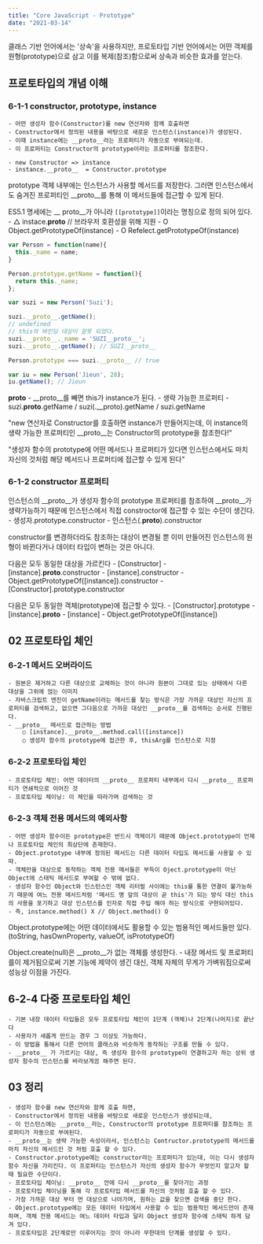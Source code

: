 ```yaml
---
title: "Core JavaScript - Prototype"
date: "2021-03-14"
---
```


클래스 기반 언어에서는 '상속'을 사용하지만,
프로토타입 기반 언어에서는 어떤 객체를 원형(prototype)으로 삼고 이를 복제(참조)함으로써 상속과 비슷한 효과를 얻는다.

## 프로토타입의 개념 이해
### 6-1-1 constructor, prototype, instance
	- 어떤 생성자 함수(Constructor)를 new 연산자와 함께 호출하면
	- Constructor에서 정의된 내용을 바탕으로 새로운 인스턴스(instance)가 생성된다.
	- 이때 instance에는 __proto__라는 프로퍼티가 자동으로 부여되는데.
	- 이 프로퍼티는 Constructor의 prototype이라는 프로퍼티를 참조한다.

	- new Constructor => instance
	- instance.__proto__  = Constructor.prototype

prototype 객체 내부에는 인스턴스가 사용할 메서드를 저장한다. 그러면 인스턴스에서도 숨겨진 프로퍼티인 __proto__를 통해 이 메서드들에 접근할 수 있게 된다.

ES5.1 명세에는 __ proto__가 아니라 `[[prototype]]`이라는 명칭으로 정의 되어 있다.
	- △ instace.__proto__ // 브라우저 호환성을 위해 지원
	- O Object.getPrototypeOf(instance)
	- O Refelect.getPrototypeOf(instance)

```js
var Person = function(name){
  this._name = name;
}

Person.prototype.getName = function(){
  return this._name;
};

var suzi = new Person('Suzi');

suzi.__proto__.getName(); 
// undefined 
// this의 바인딩 대상이 잘못 되었다.
suzi.__proto__._name = 'SUZI__proto__';
suzi.__proto__.getName(); // SUZI__proto__

Person.prototype === suzi.__proto__ // true

var iu = new Person('Jieun', 28);
iu.getName(); // Jieun
```

__proto__
	- __proto__를 빼면 this가 instance가 된다.
	- 생략 가능한 프로퍼티
	- suzi.__proto__.getName / suzi(.__proto).getName / suzi.getName

"new 연산자로 Constructor를 호출하면 instance가 만들어지는데, 이 instance의 생략 가능한 프로퍼티인 __proto__는 Constructor의 prototype을 참조한다!"

"생성자 함수의 prototype에 어떤 메서드나 프로퍼티가 있다면 인스턴스에서도 마치 자신의 것처럼 해당 메서드나 프로퍼티에 접근할 수 있게 된다"

### 6-1-2 constructor 프로퍼티
인스턴스의 __proto__가 생성자 함수의 prototype 프로퍼티를 참조하여 __proto__가 생략가능하기 때문에 인스턴스에서 직접 constroctor에 접근할 수 있는 수단이 생긴다.
	- 생성자.prototype.constructor
	- 인스턴스(.__proto__).constructor

constructor를 변경하더라도 참조하는 대상이 변경될 뿐 이미 만들어진 인스턴스의 원형이 바뀐다거나 데이터 타입이 변하는 것은 아니다.

다음은 모두 동일한 대상을 가르킨다
	- [Constructor]
	- [instance].__proto__.constructor
	- [instance].constructor
	- Object.getPrototypeOf([instance]).constructor
	- [Constructor].prototype.constructor

다음은 모두 동일한 객체(prototype)에 접근할 수 있다.
	- [Constructor].prototype
	- [instance].__proto__
	- [instance]
	- Object.getPrototypeOf([instance])

## 02 프로토타입 체인
### 6-2-1 메서드 오버라이드
	- 원본은 제거하고 다른 대상으로 교체하는 것이 아니라 원본이 그대로 있는 상태에서 다른 대상을 그위에 얹는 이미지
	- 자바스크립트 엔진이 getName이라는 메서드를 찾는 방식은 가장 가까운 대상인 자신의 프로퍼티를 검색하고, 없으면 그다음으로 가까운 대상인 __proto__를 검색하는 순서로 진행된다.
	- __proto__ 메서드로 접근하는 방법
		○ [instance].__proto__.method.call([instance])
		○ 생성자 함수의 prototype에 접근한 후, thisArg를 인스턴스로 지정

### 6-2-2 프로토타입 체인
	- 프로토타입 체인: 어떤 데이터의 __proto__ 프로퍼티 내부에서 다시 __proto__ 프로퍼티가 연쇄적으로 이어진 것
	- 프로토타입 체이닝: 이 체인을 따라가며 검색하는 것

### 6-2-3 객체 전용 메서드의 예외사항
	- 어떤 생성자 함수이든 prototype은 반드시 객체이기 때문에 Object.prototype이 언제나 프로토타입 체인의 최상단에 존재한다.
	- Object.prototype 내부에 정의된 메서드는 다른 데이터 타입도 메서드를 사용할 수 있따.
	- 객체만을 대상으로 동작하는 객체 전용 메서들은 부득이 Oject.prototype이 아닌 Object에 스태틱 메서드로 부여할 수 밖에 없다.
	- 생성자 함수인 Object와 인스턴스인 객체 리터럴 사이에는 this를 통한 연결이 불가능하기 때문에 여느 전용 메서드처럼 '메서드 명 앞의 대상이 곧 this'가 되는 방식 대신 this의 사용을 포기하고 대상 인스턴스를 인자로 직접 주입 해야 하는 방식으로 구현되어있다.
	- 즉, instance.method() X // Object.method() O

Object.prototype에는 어떤 데이터에서도 활용할 수 있는 범용적인 메서드들만 있다. (toString, hasOwnProperty, valueOf, isPrototypeOf)

Object.create(null)은 __proto__가 없는 객체를 생성한다.
	- 내장 메서드 및 프로퍼티를이 제거됨으로써 기본 기능에 제약이 생긴 대신, 객체 자체의 무게가 가벼워짐으로써 성능상 이점을 가진다.

## 6-2-4 다중 프로토타입 체인
	- 기본 내장 데이터 타입들은 모두 프로토타입 체인이 1단계 (객체)나 2단계(나머지)로 끝난다
	- 사용자가 새롭게 만드는 경우 그 이상도 가능하다.
	- 이 방법을 통해서 다른 언어의 클래스와 비슷하게 동작하는 구조를 만들 수 있다.
	- __proto__ 가 가르키는 대상, 즉 생성자 함수의 prototype이 연결하고자 하는 상위 생성자 함수의 인스턴스를 바라보게끔 해주면 된다.

## 03 정리
	- 생성자 함수를 new 연산자와 함께 호출 하면, 
	- Constructor에서 정의된 내용을 바탕으로 새로운 인스턴스가 생성되는데,
	- 이 인스턴스에는 __proto__라는, Constructor의 prototype 프로퍼티를 참조하는 프로퍼티가 자동으로 부여된다.
	- __proto__는 생략 가능한 속성이라서, 인스턴스는 Contructor.prototype의 메서드를 마치 자신의 메서드인 것 처럼 호출 할 수 있다.
	- Constructor.prototype에는 constructor라는 프로퍼티가 있는데, 이는 다시 생성자 함수 자신을 가리킨다. 이 프로퍼티는 인스턴스가 자신의 생성자 함수가 무엇인지 알고자 할 때 필요한 수단이다.
	- 프로토타입 체이닝: __proto__ 안에 다시 __proto__를 찾아가는 과정
	- 프로토타입 체이닝을 통해 각 프로토타입 메서드를 자신의 것처럼 호출 할 수 있다.
	- 가장 가까운 대상 부터 먼 대상으로 나아가며, 원하는 값을 찾으면 검색을 중단 한다.
	- Object.prototype에는 모든 데이터 타입에서 사용할 수 있는 범용적인 메서드만이 존재하며, 객체 전용 메서드는 여느 데이터 타입과 달리 Object 생성자 함수에 스태틱 하게 담겨 있다.
	- 프로토타입은 2단계로만 이루어지는 것이 아니라 무한대의 단계를 생성할 수 있다.

	




